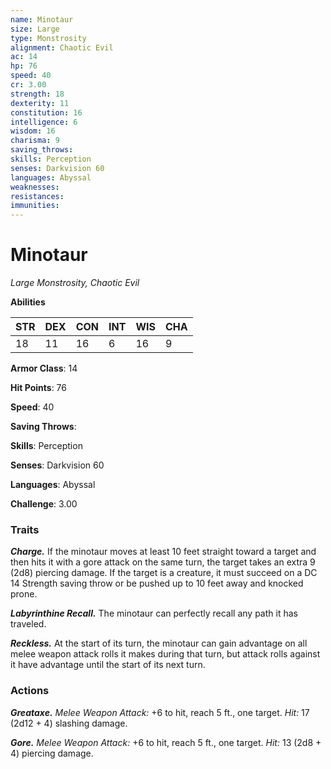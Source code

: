 ```yaml
---
name: Minotaur
size: Large
type: Monstrosity
alignment: Chaotic Evil
ac: 14
hp: 76
speed: 40
cr: 3.00
strength: 18
dexterity: 11
constitution: 16
intelligence: 6
wisdom: 16
charisma: 9
saving_throws: 
skills: Perception
senses: Darkvision 60
languages: Abyssal
weaknesses:
resistances:
immunities:
---
```


# Minotaur

*Large Monstrosity, Chaotic Evil*

**Abilities**

| STR | DEX | CON | INT | WIS | CHA |
| --- | --- | --- | --- | --- | --- |
| 18 | 11 | 16 | 6 | 16 | 9 |

**Armor Class**: 14

**Hit Points**: 76

**Speed**: 40

**Saving Throws**: 

**Skills**: Perception

**Senses**: Darkvision 60

**Languages**: Abyssal

**Challenge**: 3.00


### Traits
***Charge.*** If the minotaur moves at least 10 feet straight toward a target and then hits it with a gore attack on the same turn, the target takes an extra 9 (2d8) piercing damage. If the target is a creature, it must succeed on a DC 14 Strength saving throw or be pushed up to 10 feet away and knocked prone. 

***Labyrinthine Recall.*** The minotaur can perfectly recall any path it has traveled. 

***Reckless.*** At the start of its turn, the minotaur can gain advantage on all melee weapon attack rolls it makes during that turn, but attack rolls against it have advantage until the start of its next turn.

### Actions
***Greataxe.*** *Melee Weapon Attack:* +6 to hit, reach 5 ft., one target. *Hit:* 17 (2d12 + 4) slashing damage. 

***Gore.*** *Melee Weapon Attack:* +6 to hit, reach 5 ft., one target. *Hit:* 13 (2d8 + 4) piercing damage.
